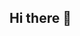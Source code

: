 ## Hi there 👋

<!--
**CaelusIsBased/CaelusIsBased** is a ✨ _special_ ✨ repository because its `README.md` (this file) appears on your GitHub profile.

Here are some ideas to get you started:

- 🔭 I’m an Electrical Engineer!
- 🌱 I’m currently learning ...
- 👯 I’m looking to collaborate on ...
- 🤔 I’m looking for help with ...
- 💬 Ask me about Anime, Music, Art, Games!
- 📫 How to reach me: r.roshanaiyer@gmail.com
- 😄 Pronouns: She/Her
- ⚡ Fun fact: 
-->
